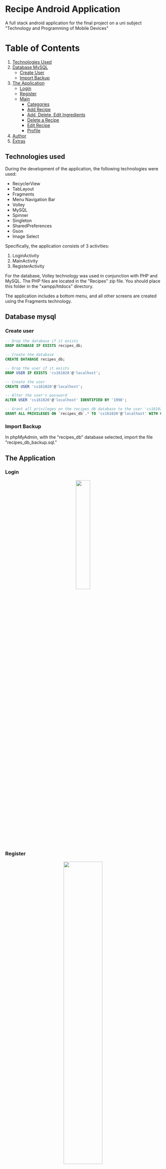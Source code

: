 # Recipe Android Application
A full stack android application for the final project on a uni subject "Technology and Programming of Mobile Devices"

# Table of Contents

1. [Technologies Used](#technologies-used)
2. [Database MySQL](#database-mysql)
   - [Create User](#create-user)
   - [Import Backup](#import-backup)
3. [The Application](#the-application)
   - [Login](#login)
   - [Register](#register)
   - [Main](#main)
     - [Categories](#categories)
     - [Add Recipe](#add-recipe)
     - [Add, Delete, Edit Ingredients](#add-delete-edit-ingredients)
     - [Delete a Recipe](#delete-a-recipe)
     - [Edit Recipe](#edit-recipe)
     - [Profile](#profile)
4. [Author](#author)
5. [Extras](#extras)

## Technologies used

During the development of the application, the following technologies were used:
- RecyclerView
- TabLayout
- Fragments
- Menu Navigation Bar
- Volley
- MySQL
- Spinner
- Singleton
- SharedPreferences
- Gson
- Image Select

Specifically, the application consists of 3 activities:
1. LoginActivity
2. MainActivity
3. RegisterActivity

For the database, Volley technology was used in conjunction with PHP and MySQL. The PHP files are located in the "Recipes" zip file. You should place this folder in the "xampp/htdocs" directory.

The application includes a bottom menu, and all other screens are created using the Fragments technology.

## Database mysql

### Create user
```sql
-- Drop the database if it exists
DROP DATABASE IF EXISTS recipes_db;

-- Create the database
CREATE DATABASE recipes_db;

-- Drop the user if it exists
DROP USER IF EXISTS 'cs161020'@'localhost';

-- Create the user
CREATE USER 'cs161020'@'localhost';

-- Alter the user's password
ALTER USER 'cs161020'@'localhost' IDENTIFIED BY '1998';

-- Grant all privileges on the recipes_db database to the user 'cs161020'@'localhost' with grant option
GRANT ALL PRIVILEGES ON `recipes_db`.* TO 'cs161020'@'localhost' WITH GRANT OPTION;
```

### Import Backup
In phpMyAdmin, with the "recipes_db" database selected, import the file "recipes_db_backup.sql."

## The Application 

### Login
<div align="center">
  <img src="https://github.com/PaolaVlsc/RecipeApp/assets/87998374/23cad322-e4e2-4505-b13e-f199e0e5e8a8" width="30%">
</div>

### Register
<div align="center">
  <img src="https://github.com/PaolaVlsc/RecipeApp/assets/87998374/db27c4ac-ab69-4d9e-ae60-00f9a6d8da7b" width="50%">
</div>

### Main
#### Categories
<div align="center">
  <img src="https://github.com/PaolaVlsc/RecipeApp/assets/87998374/d9f691b6-3873-4e44-a423-1d6ebe51aef1" width="50%">
</div>

#### Add Recipe
<div align="center">
  <img src="https://github.com/PaolaVlsc/RecipeApp/assets/87998374/5151e122-5c81-41e2-8cc8-1df6b6cb5838" width="50%">
</div>

#### Add, delete, edit ingredients
<div align="center">
  <img src="https://github.com/PaolaVlsc/RecipeApp/assets/87998374/f1b250db-0a26-44be-a2a8-7a8317a72e78" width="50%">
</div>
<div align="center">
  <img src="https://github.com/PaolaVlsc/RecipeApp/assets/87998374/94e5fe6a-bed9-4a51-bdc2-f604f559df70" width="50%">
</div>

#### Delete a recipe
<div align="center">
  <img src="https://github.com/PaolaVlsc/RecipeApp/assets/87998374/5ae5c214-de08-4ead-83d9-90e2115fc053" width="50%">
</div>

#### Edit recipe
<div align="center">
  <img src="https://github.com/PaolaVlsc/RecipeApp/assets/87998374/32b303fb-401e-446c-8a1f-d9b62935a1ac" width="50%">
</div>

#### Profile
<div align="center">
  <img src="https://github.com/PaolaVlsc/RecipeApp/assets/87998374/b6545ae1-f5b3-4a28-a871-aa02951e1dd0" width="30%">
</div>


## Authors

This project was written by Velasco Paola

## Extras
* Report paper in greek: [Report paper](https://github.com/PaolaVlsc/RecipeApp/blob/master/extras/cs161020_PROJECT.pdf)
* Εκφώνηση: (https://github.com/PaolaVlsc/RecipeApp/blob/master/extras/%CE%95%CE%9A%CE%A6%CE%A9%CE%9D%CE%97%CE%A3%CE%97%20%CE%A4%CE%95%CE%9B%CE%99%CE%9A%CE%97%CE%A3%20%CE%91%CE%A3%CE%9A%CE%97%CE%A3%CE%97%CE%A3%20(%CE%A3%CE%95%CE%A0%CE%A4).pdf)
